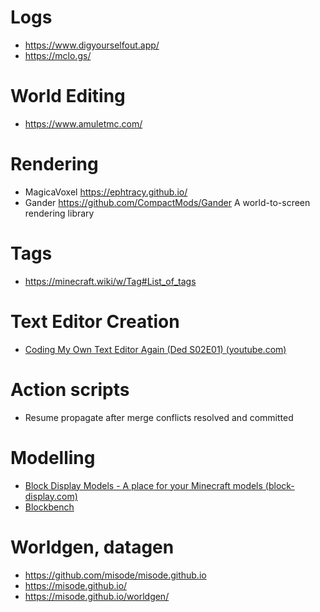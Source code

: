 # Logs

- https://www.digyourselfout.app/
- https://mclo.gs/

# World Editing

- https://www.amuletmc.com/

# Rendering

- MagicaVoxel https://ephtracy.github.io/
- Gander https://github.com/CompactMods/Gander A world-to-screen rendering library

# Tags

- https://minecraft.wiki/w/Tag#List_of_tags

# Text Editor Creation

- [Coding My Own Text Editor Again (Ded S02E01) (youtube.com)](https://www.youtube.com/watch?v=w_yXlnjeAy4)

# Action scripts

- Resume propagate after merge conflicts resolved and committed

# Modelling

- [Block Display Models - A place for your Minecraft models (block-display.com)](https://block-display.com/)
- [Blockbench](https://www.blockbench.net/)

# Worldgen, datagen

- https://github.com/misode/misode.github.io
- https://misode.github.io/
- https://misode.github.io/worldgen/
